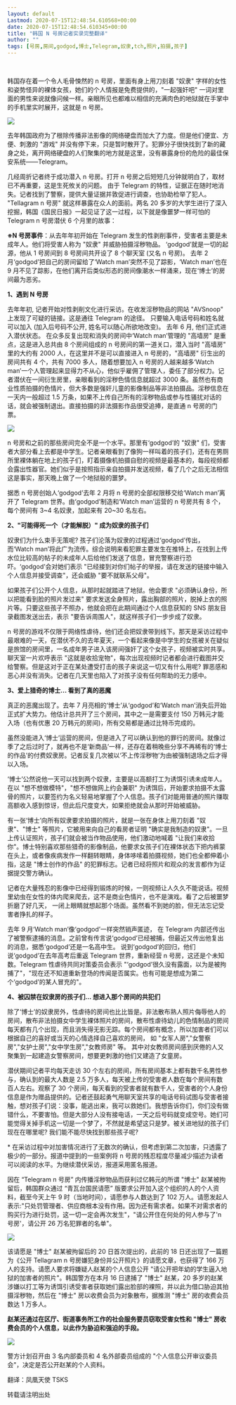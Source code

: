 ```yaml
---
layout: default
Lastmod: 2020-07-15T12:48:54.610568+00:00
date: 2020-07-15T12:48:54.610345+00:00
title: "韩国 N 号房记者实录完整翻译"
author: ""
tags: [号房,房间,godgod,博士,Telegram,奴隶,tch,照片,拍摄,孩子]
---
```


​​  

韩国存在着一个令人毛骨悚然的 n 号房，里面有身上用刀刻着 "奴隶" 字样的女性和姿势怪异的裸体女孩，她们的个人情报是免费提供的，"一起强奸吧" 一词对里面的男性来说就像问候一样。亲眼所见也都难以相信的充满肉色的地狱就在手掌中的手机里实时展开，这就是 n 号房。

![](https://images.weserv.nl/?url=https%3A//wx3.sinaimg.cn/large/6e9360f5ly1gd2m1oq187j20by094gm1.jpg)

去年韩国政府为了根除传播非法影像的网络硬盘而加大了力度。但是他们便宜、方便、刺激的 "游戏" 并没有停下来，只是暂时散开了。犯罪分子很快找到了新的藏身之处，离开网络硬盘的人们聚集的地方就是这里，没有暴露身份的危险的最佳保安系统——Telegram。

几经周折记者终于成功潜入 n 号房。打开 n 号房之后短短几分钟就明白了，取材已不再重要，这是生死攸关的问题。 由于 Telegram 的特性，证据正在随时地消失。记者找到了警察，提供大量证据并敦促进行调查，也协助检举了犯人。 "Tellagram n 号房" 就这样暴露在众人的面前。两名 20 多岁的大学生进行了深入挖掘，韩国《国民日报》一起见证了这一过程，以下就是像噩梦一样可怕的 Telegram n 号房潜伏 6 个月里的故事：

**※N 号房事件**：从去年年初开始在 Telegram 发生的性剥削事件，受害者主要是未成年人。他们将受害人称为 "奴隶" 并威胁拍摄淫秽物品。 ‘godgod’就是一切的起源，他从 1 号房间到 8 号房间共开设了 8 个聊天室 (又名 n 号房)。 去年 2 月‘godgod’把自己的房间留给了‘Watch man’突然不见了踪影，‘Watch man’也在 9 月不见了踪影，在他们离开后类似形态的房间像潮水一样涌来，现在‘博士’的房间最为恶劣。

**1、遇到 N 号房**

去年年初, 记者开始对性剥削文化进行采访。在收发淫秽物品的网站 "AVSnoop" 上发现了可疑的链接。这是通往 Telegram 的途径。 只要输入电话号码和姓名就可以加入 (加入后号码不公开, 姓名可以随心所欲地改变)。 去年 6 月, 他们正式进入潜伏状态。 在众多反复出现和消失的房间中‘Watch man’管理的 "高墙房" 是重点，这是进入总共由 8 个房间组成的 n 号房间的第一道关口，潜入当时 "高墙房" 里的大约有 2000 人，在这里并不是可以直接进入 n 号房的，"高墙房" 衍生出的房间共有 4 个，共有 7000 多人，随着想要加入 n 号房的人越来越多‘Watch man’一个人管理起来显得力不从心，他似乎雇佣了管理人，委任了部分权力。记者潜伏在一间衍生房里，亲眼看到的淫秽色情信息就超过 3000 条。虽然也有商业性质拍摄的色情片，但大多数是强奸儿童的影像制品等非法拍摄品。淫秽信息在一天内一般超过 1.5 万条，如果不上传自己所有的淫秽物品或参与性骚扰对话的话，就会被强制退出。直接拍摄的非法摄影作品很受追捧，是直通 n 号房的门票。

![](https://images.weserv.nl/?url=https%3A//wx4.sinaimg.cn/large/6e9360f5ly1gd2m1oxo75j20by0af3yv.jpg)

n 号房和之前的那些房间完全不是一个水平。那里有‘godgod’的 "奴隶" 们，受害者大部分看上去都是中学生。记者亲眼看到了像狗一样叫着的孩子们，还有在男厕所里裸体躺在地上的孩子们，盯着摄像机拍摄自慰的视频是最基本的，每段视频都会露出性器官。她们似乎是按照指示亲自拍摄并发送视频，看了几个之后无法相信这是事实，那天晚上做了一个地狱般的噩梦。

据悉 n 号房创始人‘godgod’去年 2 月将 n 号房的全部权限移交给‘Watch man’离开了 Telegram 世界。由‘godgod’制造和‘Watch man’运营的 n 号房共有 8 个，每个房间有 3~4 名奴隶，加起来有 20~30 名左右。

**2、"可能得死一个（才能解脱）" 成为奴隶的孩子们**

奴隶们为什么束手无策呢? 孩子们沦落为奴隶的过程通过‘godgod’传出，而‘Watch man’将此广为流传。综合说明来看犯罪主要发生在推特上，在找到上传水位比较高的帖子的未成年人后给他们发送了信息，冒充警察进行恐吓。‘godgod’会对她们表示 "已经接到对你们帖子的举报，请在发送的链接中输入个人信息并接受调查"，还会威胁 "要不就联系父母"。

如果孩子们公开个人信息，从那时起就踏进了地狱。他会要求 "必须确认身份，所以把能看到脸的照片发过来" 要求发送全身照片，露出胸部的照片，脱掉上衣的照片等。只要这些孩子不照办，他就会把在此期间通过个人信息获知的 SNS 朋友目录截图发送出去，表示 "要告诉周围人"，就这样孩子们一步步成了奴隶。

n 号房的游戏不仅限于网络性虐待，他们还会把奴隶带到线下。那天是采访过程中最艰难的一天，在潜伏不久的去年夏天，一个看起来像是中学生的女孩被关在疑似是旅馆的房间里，一名成年男子进入该房间强奸了这个女孩子，视频被实时共享。 聊天室一片欢呼表示 "这就是收拾宠物"，每次出现视频时记者都会进行截图并交给警察。但是这对于正在某处遭受打击的孩子来说这一切又有什么用呢? 罪恶感和恶心并没有消失。记者在几天里也陷入了对孩子没有任何帮助的无力感中。

**3、爱上猎奇的博士... 看到了真的恶魔**

真正的恶魔出现了。去年 7 月亮相的‘博士’从‘godgod’和‘Watch man’消失后开始正式扩大势力。他估计总共开了三个房间，其中之一是需要支付 150 万韩元才能入场（也有优惠 20 万韩元的房间)，所有交易都是通过比特币完成的。

虽然没能进入‘博士’运营的房间，但是进入了可以确认到他的罪行的房间。就像过季了之后过时了，就再也不是‘新商品’一样，还存在着稍晚些分享不再稀有的‘博士的作品’的付费奴隶房。记者反复几次被以‘不上传淫秽物’为由被强制退场之后才得以入场。

‘博士’公然说他一天可以找到两个奴隶，主要是以高额打工为诱饵引诱未成年人。在以 "想不想做模特"，"想不想做网上约会兼职" 为诱饵后，开始要求拍摄不太露骨的照片，以要签约为名义轻易地掌握了个人信息。孩子们对能用普通的照片赚取高额收入感到惊讶，但此后尺度变大，如果拒绝就会从那时开始被威胁。

有一张‘博士’向所有奴隶要求拍摄的照片，就是一张在身体上用刀刻着 "奴隶"、"博士" 等照片，它被用来向自己的看房者证明 "确实是我制造的奴隶"。一旦上传认证照片，孩子们就会被当作物品使用，他们激动地喊着 "让我们来收拾你"。博士特别喜欢那些猎奇的影像制品，他要求女孩子们在裸体状态下把内裤蒙在头上，或者像疾病发作一样翻转眼睛，身体哆嗦着拍摄视频，她们也全都伸着小指，这是 "博士创作的作品" 的犯罪标志。记者已经将照片和观众的发言都作为证据提交警方确认。

记者在大量残忍的影像中已经得到锻炼的时候，一则视频让人久久不能说话。视频里幼虫在女性的体内爬来爬去，这不是商业色情片，也不是演戏。看了之后被噩梦折磨了好几天， 一闭上眼睛就想起那个场面。虽然看不到她的脸，但无法忘记受害者挣扎的样子。

去年 9 月‘Watch man’像‘godgod’一样突然销声匿迹， 在 Telegram 内部还传出了被警察逮捕的消息。之前曾有传言说‘godgod’已经被捕，但最近又传出他复出的消息，据悉‘godgod’还是一名高中生。 说到‘godgod’的回归，他们说‘godgod’在去年高考后重返 Telegram 世界，重新经营 n 号房，这还是个未知数。Telegram 性虐待共同对策委员会表示 "‘godgod’很久没有露面，以为是被拘捕了"，"现在还不知道重新登场的传闻是否属实。也有可能是想成为第二个‘godgod’的某人冒充的"。

**4、被囚禁在奴隶房的孩子们... 想进入那个房间的共犯们**

除了‘博士’的奴隶房外，性虐待的房间也比比皆是。非法散布熟人照片侮辱他人的房间，散布非法拍摄女中学生裸体照片的房间，散布性虐待幼儿的色情制品的房间每天都有几个出现，而且消失得无影无踪。每个房间都有概念，所以加害者们可以根据自己的喜好或当天的心情选择自己喜欢的房间， 如 "女军人房","女警察房","女护士房","女中学生房","女教师房" 等。 其中对女教师房间感到厌倦的人又聚集到一起建造女警察房间，想要更刺激的他们又建造了女童房。

潜伏期间记者平均每天走访 30 个左右的房间，所有房间基本上都有数千名男性参与，确认到的最大人数是 2.5 万多人，每天被上传的受害者人数在每个房间有数百人左右。观察了 30 个房间，每天看到的受害者就有数千人，受害者的个人身份信息是作为赠品提供的。记者还鼓起勇气用聊天室共享的电话号码试图与受害者接触，想对孩子们说：没事，能逃出来，我可以救她们。我想告诉你们，你们没有做错什么，不要害怕。但是大部分人没有接电话，一天之后号码就变成空号。她们可能觉得关掉手机这一切是一个梦了，不然就是希望这只是梦。被关进地狱的孩子们现在在哪里呢? 我们能不能尽快找到那些孩子呢?

\* 在采访过程中对加害情况进行了无数次的确认，但考虑到第二次加害，只透露了极少的一部分。报道中提到的一些案例将 n 号房的残忍程度尽量减少描述为读者可以阅读的水平。为继续潜伏采访，报道采用匿名报道。

因在 “Telegram n 号房” 内传播淫秽物品而获利过亿韩元的所谓 "博士" 赵某被拘留后，韩国群众通过 “青瓦台国民请愿” 版要求公开加入这个组织的人的个人资料，截至今天上午 9 时（当地时间），请愿参与人数达到了 102 万人。请愿发起人表示:"只处罚管理者、供应商根本没有作用。因为还有需求者。如果不对需求者的购买行为进行处罚，这一切一定会再次发生"，"请公开住在何处的何人参与了'n 号房'，请公开 26 万名犯罪者的名单"。

![](https://images.weserv.nl/?url=https%3A//wx4.sinaimg.cn/large/6e9360f5ly1gd2m1p6jr0j20hz0axaac.jpg)

  
该请愿是 "博士" 赵某被拘留后的 20 日首次提出的，此前的 18 日还出现了一篇题为《公开 Tellagram n 号房嫌犯身份并公开照片》的请愿文章，也获得了 166 万人的支持。请愿人要求将嫌疑人赵某的个人信息公开 "请公开把年幼的学生逼入地狱的加害者的照片"。韩国警方在本月 16 日逮捕了 "博士" 赵某，20 多岁的赵某涉嫌以打工等为诱饵引诱受害者获取她们露出脸部的裸照，并以此为借口胁迫其拍摄淫秽物，然后在 "博士" 房以收费会员为对象散布，据推测 "博士" 房的收费会员数达 1 万多人。

**赵某还通过在区厅、街道事务所工作的社会服务要员窃取受害女性和 "博士" 房收费会员的个人信息，以此作为胁迫和强迫的手段。**

![](https://images.weserv.nl/?url=https%3A//wx1.sinaimg.cn/large/6e9360f5ly1gd2m1pu8ekj20q90ig42m.jpg)

  
警方计划召开由 3 名内部委员和 4 名外部委员组成的 "个人信息公开审议委员会"，决定是否公开赵某的个人资料。

翻译：凤凰天使 TSKS

转载请注明出处

  
​​​​

